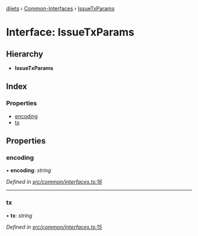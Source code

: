 [dijets](../README.md) › [Common-Interfaces](../modules/common_interfaces.md) › [IssueTxParams](common_interfaces.issuetxparams.md)

# Interface: IssueTxParams

## Hierarchy

* **IssueTxParams**

## Index

### Properties

* [encoding](common_interfaces.issuetxparams.md#encoding)
* [tx](common_interfaces.issuetxparams.md#tx)

## Properties

###  encoding

• **encoding**: *string*

*Defined in [src/common/interfaces.ts:16](https://github.com/Dijets-Inc/dijetsjs/blob/ca67b81/src/common/interfaces.ts#L16)*

___

###  tx

• **tx**: *string*

*Defined in [src/common/interfaces.ts:15](https://github.com/Dijets-Inc/dijetsjs/blob/ca67b81/src/common/interfaces.ts#L15)*
